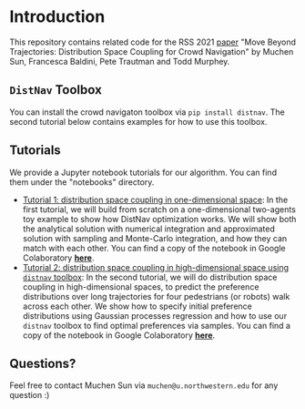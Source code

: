 # Introduction

This repository contains related code for the RSS 2021 [paper](http://www.roboticsproceedings.org/rss17/p053.pdf) "Move Beyond Trajectories: Distribution Space Coupling for Crowd Navigation" by Muchen Sun, Francesca Baldini, Pete Trautman and Todd Murphey.

## `DistNav` Toolbox

You can install the crowd navigaton toolbox via `pip install distnav`. The second tutorial below contains examples for how to use this toolbox.

## Tutorials

We provide a Jupyter notebook tutorials for our algorithm. You can find them under the "notebooks" directory.
 - [Tutorial 1: distribution space coupling in one-dimensional space](./notebooks/distnav_1d_tutorial.ipynb): In the first tutorial, we will build from scratch on a one-dimensional two-agents toy example to show how DistNav optimization works. We will show both the analytical solution with numerical integration and approximated solution with sampling and Monte-Carlo integration, and how they can match with
   each other. You can find a copy of the notebook in Google Colaboratory [**here**](https://colab.research.google.com/github/MurpheyLab/DistNav/blob/master/notebooks/distnav_1d_tutorial.ipynb).
 - [Tutorial 2: distribution space coupling in high-dimensional space using `distnav` toolbox](./notebook/distnav_traj_tutorial.ipynb): In the second tutorial, we will do distribution space coupling in high-dimensional spaces, to predict the preference distributions over long trajectories for four pedestrians (or robots) walk across each other. We show how to specify initial preference distributions using Gaussian processes regression and how to use our `distnav` toolbox to find optimal
   preferences via samples. You can find a copy of the notebook in Google Colaboratory [**here**](https://colab.research.google.com/github/MurpheyLab/DistNav/blob/master/notebooks/distnav_traj_tutorial.ipynb).

## Questions?

Feel free to contact Muchen Sun via `muchen@u.northwestern.edu` for any question :)

